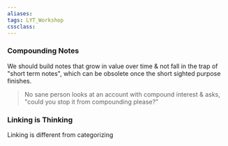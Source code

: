 ```yaml
---
aliases:
tags: LYT_Workshop  
cssclass:
---
```


### Compounding Notes
We should build notes that grow in value over time & not fall in the trap of "short term notes", which can be obsolete once the short sighted purpose finishes.

> No sane person looks at an account with compound interest & asks, "could you stop it from compounding please?"


### Linking is Thinking
Linking is different from categorizing


